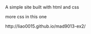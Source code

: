 <p>A simple site built with html and css</p>
<p>more css in this one</p>
<link>http://liao0015.github.io/mad9013-ex2/</link>
